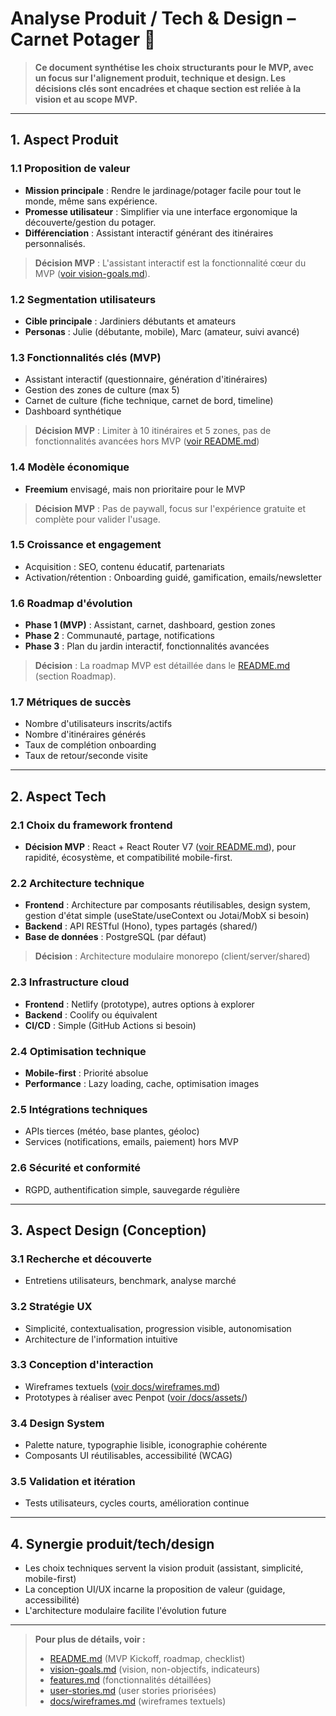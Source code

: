 # Analyse Produit / Tech & Design – Carnet Potager 🌱

> **Ce document synthétise les choix structurants pour le MVP, avec un focus sur l'alignement produit, technique et design. Les décisions clés sont encadrées et chaque section est reliée à la vision et au scope MVP.**

---

## 1. Aspect Produit

### 1.1 Proposition de valeur
- **Mission principale** : Rendre le jardinage/potager facile pour tout le monde, même sans expérience.
- **Promesse utilisateur** : Simplifier via une interface ergonomique la découverte/gestion du potager.
- **Différenciation** : Assistant interactif générant des itinéraires personnalisés.

> **Décision MVP** : L'assistant interactif est la fonctionnalité cœur du MVP ([voir vision-goals.md](vision-goals.md)).

### 1.2 Segmentation utilisateurs
- **Cible principale** : Jardiniers débutants et amateurs
- **Personas** : Julie (débutante, mobile), Marc (amateur, suivi avancé)

### 1.3 Fonctionnalités clés (MVP)
- Assistant interactif (questionnaire, génération d'itinéraires)
- Gestion des zones de culture (max 5)
- Carnet de culture (fiche technique, carnet de bord, timeline)
- Dashboard synthétique

> **Décision MVP** : Limiter à 10 itinéraires et 5 zones, pas de fonctionnalités avancées hors MVP ([voir README.md](../README.md))

### 1.4 Modèle économique
- **Freemium** envisagé, mais non prioritaire pour le MVP

> **Décision MVP** : Pas de paywall, focus sur l'expérience gratuite et complète pour valider l'usage.

### 1.5 Croissance et engagement
- Acquisition : SEO, contenu éducatif, partenariats
- Activation/rétention : Onboarding guidé, gamification, emails/newsletter

### 1.6 Roadmap d'évolution
- **Phase 1 (MVP)** : Assistant, carnet, dashboard, gestion zones
- **Phase 2** : Communauté, partage, notifications
- **Phase 3** : Plan du jardin interactif, fonctionnalités avancées

> **Décision** : La roadmap MVP est détaillée dans le [README.md](../README.md) (section Roadmap).

### 1.7 Métriques de succès
- Nombre d'utilisateurs inscrits/actifs
- Nombre d'itinéraires générés
- Taux de complétion onboarding
- Taux de retour/seconde visite

---

## 2. Aspect Tech

### 2.1 Choix du framework frontend
- **Décision MVP** : React + React Router V7 ([voir README.md](../README.md)), pour rapidité, écosystème, et compatibilité mobile-first.

### 2.2 Architecture technique
- **Frontend** : Architecture par composants réutilisables, design system, gestion d'état simple (useState/useContext ou Jotai/MobX si besoin)
- **Backend** : API RESTful (Hono), types partagés (shared/)
- **Base de données** : PostgreSQL (par défaut)

> **Décision** : Architecture modulaire monorepo (client/server/shared)

### 2.3 Infrastructure cloud
- **Frontend** : Netlify (prototype), autres options à explorer
- **Backend** : Coolify ou équivalent
- **CI/CD** : Simple (GitHub Actions si besoin)

### 2.4 Optimisation technique
- **Mobile-first** : Priorité absolue
- **Performance** : Lazy loading, cache, optimisation images

### 2.5 Intégrations techniques
- APIs tierces (météo, base plantes, géoloc)
- Services (notifications, emails, paiement) hors MVP

### 2.6 Sécurité et conformité
- RGPD, authentification simple, sauvegarde régulière

---

## 3. Aspect Design (Conception)

### 3.1 Recherche et découverte
- Entretiens utilisateurs, benchmark, analyse marché

### 3.2 Stratégie UX
- Simplicité, contextualisation, progression visible, autonomisation
- Architecture de l'information intuitive

### 3.3 Conception d'interaction
- Wireframes textuels ([voir docs/wireframes.md](docs/wireframes.md))
- Prototypes à réaliser avec Penpot ([voir /docs/assets/](../docs/assets/))

### 3.4 Design System
- Palette nature, typographie lisible, iconographie cohérente
- Composants UI réutilisables, accessibilité (WCAG)

### 3.5 Validation et itération
- Tests utilisateurs, cycles courts, amélioration continue

---

## 4. Synergie produit/tech/design
- Les choix techniques servent la vision produit (assistant, simplicité, mobile-first)
- La conception UI/UX incarne la proposition de valeur (guidage, accessibilité)
- L'architecture modulaire facilite l'évolution future

---

> **Pour plus de détails, voir :**
> - [README.md](../README.md) (MVP Kickoff, roadmap, checklist)
> - [vision-goals.md](vision-goals.md) (vision, non-objectifs, indicateurs)
> - [features.md](features.md) (fonctionnalités détaillées)
> - [user-stories.md](user-stories.md) (user stories priorisées)
> - [docs/wireframes.md](docs/wireframes.md) (wireframes textuels)